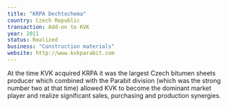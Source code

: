 ```yaml
---
title: "KRPA Dechtochema"
country: Czech Republic 
transaction: Add-on to KVK
year: 2011
status: Realized
business: "Construction materials"
website: http://www.kvkparabit.com
---
```


At the time KVK acquired KRPA it was the largest Czech bitumen sheets producer which combined with the Parabit division (which was the strong number two at that time) allowed KVK to become the dominant market player and realize significant sales, purchasing and production synergies.
